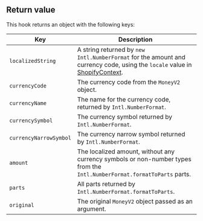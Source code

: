 ## Return value

This hook returns an object with the following keys:

| Key                    | Description                                                                                                                               |
| ---------------------- | ----------------------------------------------------------------------------------------------------------------------------------------- |
| `localizedString`      | A string returned by `new Intl.NumberFormat` for the amount and currency code, using the `locale` value in [ShopifyContext](/api/hydrogen/hooks/global/useshop). |
| `currencyCode`         | The currency code from the `MoneyV2` object.                                                                                              |
| `currencyName`         | The name for the currency code, returned by `Intl.NumberFormat`.                                                                          |
| `currencySymbol`       | The currency symbol returned by `Intl.NumberFormat`.                                                                                      |
| `currencyNarrowSymbol` | The currency narrow symbol returned by `Intl.NumberFormat`.                                                                               |
| `amount`               | The localized amount, without any currency symbols or non-number types from the `Intl.NumberFormat.formatToParts` parts.                  |
| `parts`                | All parts returned by `Intl.NumberFormat.formatToParts`.                                                                                  |
| `original`             | The original `MoneyV2` object passed as an argument.                                                                                      |

